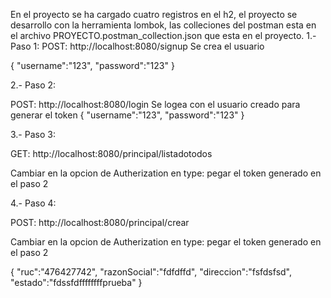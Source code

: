 En el proyecto se ha cargado cuatro registros en el h2, el proyecto se desarrollo con la herramienta lombok,
las colleciones del postman esta en el archivo PROYECTO.postman_collection.json que esta en el proyecto.
1.- Paso 1:
POST: http://localhost:8080/signup
Se crea el usuario

{
"username":"123",
"password":"123"
}



2.- Paso 2:

POST: http://localhost:8080/login
Se logea con el usuario creado para generar el token
{
"username":"123",
"password":"123"
}


3.- Paso 3:

GET: http://localhost:8080/principal/listadotodos


Cambiar en la opcion de Autherization en type: pegar el token generado en el paso 2



4.- Paso 4:

POST: http://localhost:8080/principal/crear

Cambiar en la opcion de Autherization en type: pegar el token generado en el paso 2

{
"ruc":"476427742",
"razonSocial":"fdfdffd",
"direccion":"fsfdsfsd",
"estado":"fdssfdffffffffprueba"
}